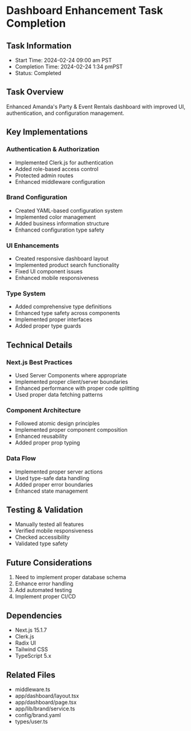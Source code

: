 # Dashboard Enhancement Task Completion

## Task Information
- Start Time: 2024-02-24 09:00 am PST
- Completion Time: 2024-02-24 1:34 pmPST
- Status: Completed

## Task Overview
Enhanced Amanda's Party & Event Rentals dashboard with improved UI, authentication, and configuration management.

## Key Implementations

### Authentication & Authorization
- Implemented Clerk.js for authentication
- Added role-based access control
- Protected admin routes
- Enhanced middleware configuration

### Brand Configuration
- Created YAML-based configuration system
- Implemented color management
- Added business information structure
- Enhanced configuration type safety

### UI Enhancements
- Created responsive dashboard layout
- Implemented product search functionality
- Fixed UI component issues
- Enhanced mobile responsiveness

### Type System
- Added comprehensive type definitions
- Enhanced type safety across components
- Implemented proper interfaces
- Added proper type guards

## Technical Details

### Next.js Best Practices
- Used Server Components where appropriate
- Implemented proper client/server boundaries
- Enhanced performance with proper code splitting
- Used proper data fetching patterns

### Component Architecture
- Followed atomic design principles
- Implemented proper component composition
- Enhanced reusability
- Added proper prop typing

### Data Flow
- Implemented proper server actions
- Used type-safe data handling
- Added proper error boundaries
- Enhanced state management

## Testing & Validation
- Manually tested all features
- Verified mobile responsiveness
- Checked accessibility
- Validated type safety

## Future Considerations
1. Need to implement proper database schema
2. Enhance error handling
3. Add automated testing
4. Implement proper CI/CD

## Dependencies
- Next.js 15.1.7
- Clerk.js
- Radix UI
- Tailwind CSS
- TypeScript 5.x

## Related Files
- middleware.ts
- app/dashboard/layout.tsx
- app/dashboard/page.tsx
- app/lib/brand/service.ts
- config/brand.yaml
- types/user.ts 